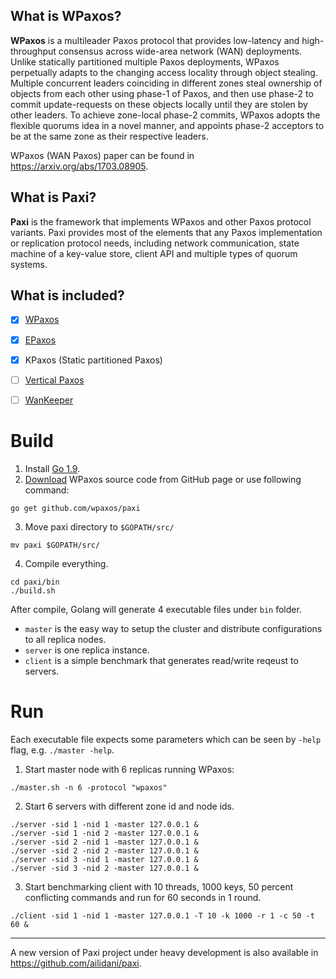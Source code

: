 
## What is WPaxos?

**WPaxos** is a multileader Paxos protocol that provides low-latency and high-throughput consensus across wide-area network (WAN) deployments. Unlike statically partitioned multiple Paxos deployments, WPaxos perpetually adapts to the changing access locality through object stealing. Multiple concurrent leaders coinciding in different zones steal ownership of objects from each other using phase-1 of Paxos, and then use phase-2 to commit update-requests on these objects locally until they are stolen by other leaders. To achieve zone-local phase-2 commits, WPaxos adopts the flexible quorums idea in a novel manner, and appoints phase-2 acceptors to be at the same zone as their respective leaders.

WPaxos (WAN Paxos) paper can be found in https://arxiv.org/abs/1703.08905.


## What is Paxi?

**Paxi** is the framework that implements WPaxos and other Paxos protocol variants. Paxi provides most of the elements that any Paxos implementation or replication protocol needs, including network communication, state machine of a key-value store, client API and multiple types of quorum systems.


## What is included?

- [x] [WPaxos](https://arxiv.org/abs/1703.08905)
- [x] [EPaxos](https://dl.acm.org/citation.cfm?id=2517350)
- [x] KPaxos (Static partitioned Paxos)
- [ ] [Vertical Paxos](https://www.microsoft.com/en-us/research/wp-content/uploads/2009/08/Vertical-Paxos-and-Primary-Backup-Replication-.pdf)
- [ ] [WanKeeper](http://ieeexplore.ieee.org/abstract/document/7980095/)


# Build

1. Install [Go 1.9](https://golang.org/dl/).
2. [Download](https://github.com/wpaxos/paxi/archive/master.zip) WPaxos source code from GitHub page or use following command:
```
go get github.com/wpaxos/paxi
```

3. Move paxi directory to `$GOPATH/src/`
```
mv paxi $GOPATH/src/
```

4. Compile everything.
```
cd paxi/bin
./build.sh
```

After compile, Golang will generate 4 executable files under `bin` folder.
* `master` is the easy way to setup the cluster and distribute configurations to all replica nodes.
* `server` is one replica instance.
* `client` is a simple benchmark that generates read/write reqeust to servers.


# Run

Each executable file expects some parameters which can be seen by `-help` flag, e.g. `./master -help`.

1. Start master node with 6 replicas running WPaxos:
```
./master.sh -n 6 -protocol "wpaxos"
```

2. Start 6 servers with different zone id and node ids.
```
./server -sid 1 -nid 1 -master 127.0.0.1 &
./server -sid 1 -nid 2 -master 127.0.0.1 &
./server -sid 2 -nid 1 -master 127.0.0.1 &
./server -sid 2 -nid 2 -master 127.0.0.1 &
./server -sid 3 -nid 1 -master 127.0.0.1 &
./server -sid 3 -nid 2 -master 127.0.0.1 &
```

3. Start benchmarking client with 10 threads, 1000 keys, 50 percent conflicting commands and run for 60 seconds in 1 round.
```
./client -sid 1 -nid 1 -master 127.0.0.1 -T 10 -k 1000 -r 1 -c 50 -t 60 &
```


---
A new version of Paxi project under heavy development is also available in https://github.com/ailidani/paxi.
